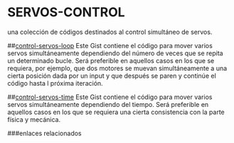 # SERVOS-CONTROL
una colección de códigos destinados al control simultáneo de servos.

##[control-servos-loop](https://gist.github.com/JavierRojo/48cedd14ebeb49daad3f421f1b9c8099)
Este Gist contiene el código para mover varios servos simultáneamente dependiendo del número de veces que se repita un determinado bucle. Será preferible en aquellos casos en los que se requiera, por ejemplo, que dos motores se muevan simultáneamente a una cierta posición dada por un input y que después se paren y continúe el código hasta l próxima iteración.

##[control-servos-time](https://gist.github.com/JavierRojo/33de9eb9513ebec17fefa5a43d7a37c9)
Este Gist contiene el código para mover varios servos simultáneamente dependiendo del tiempo. Será preferible en aquellos casos en los que se requiera una cierta consistencia con la parte física y mecánica.

###enlaces relacionados
